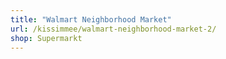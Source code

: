 ```yaml
---
title: "Walmart Neighborhood Market"
url: /kissimmee/walmart-neighborhood-market-2/
shop: Supermarkt
---
```

